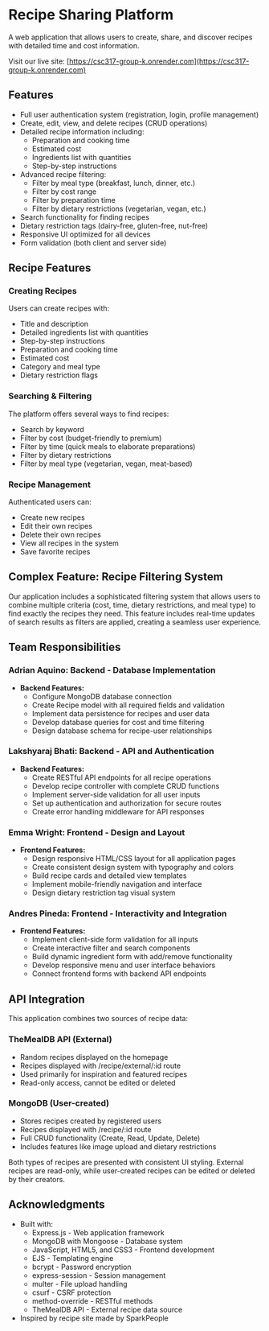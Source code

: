 # Recipe Sharing Platform

A web application that allows users to create, share, and discover recipes with detailed time and cost information.

Visit our live site: [https://csc317-group-k.onrender.com](https://csc317-group-k.onrender.com)

## Features

* Full user authentication system (registration, login, profile management)
* Create, edit, view, and delete recipes (CRUD operations)
* Detailed recipe information including:
   * Preparation and cooking time
   * Estimated cost
   * Ingredients list with quantities
   * Step-by-step instructions
* Advanced recipe filtering:
   * Filter by meal type (breakfast, lunch, dinner, etc.)
   * Filter by cost range
   * Filter by preparation time
   * Filter by dietary restrictions (vegetarian, vegan, etc.)
* Search functionality for finding recipes
* Dietary restriction tags (dairy-free, gluten-free, nut-free)
* Responsive UI optimized for all devices
* Form validation (both client and server side)

## Recipe Features

### Creating Recipes
Users can create recipes with:
* Title and description
* Detailed ingredients list with quantities
* Step-by-step instructions
* Preparation and cooking time
* Estimated cost
* Category and meal type
* Dietary restriction flags

### Searching & Filtering
The platform offers several ways to find recipes:
* Search by keyword
* Filter by cost (budget-friendly to premium)
* Filter by time (quick meals to elaborate preparations)
* Filter by dietary restrictions
* Filter by meal type (vegetarian, vegan, meat-based)

### Recipe Management
Authenticated users can:
* Create new recipes
* Edit their own recipes
* Delete their own recipes
* View all recipes in the system
* Save favorite recipes

## Complex Feature: Recipe Filtering System
Our application includes a sophisticated filtering system that allows users to combine multiple criteria (cost, time, dietary restrictions, and meal type) to find exactly the recipes they need. This feature includes real-time updates of search results as filters are applied, creating a seamless user experience.

## Team Responsibilities

### Adrian Aquino: Backend - Database Implementation
* **Backend Features:**
  * Configure MongoDB database connection
  * Create Recipe model with all required fields and validation
  * Implement data persistence for recipes and user data
  * Develop database queries for cost and time filtering
  * Design database schema for recipe-user relationships

### Lakshyaraj Bhati: Backend - API and Authentication
* **Backend Features:**
  * Create RESTful API endpoints for all recipe operations
  * Develop recipe controller with complete CRUD functions
  * Implement server-side validation for all user inputs
  * Set up authentication and authorization for secure routes
  * Create error handling middleware for API responses

### Emma Wright: Frontend - Design and Layout
* **Frontend Features:**
  * Design responsive HTML/CSS layout for all application pages
  * Create consistent design system with typography and colors
  * Build recipe cards and detailed view templates
  * Implement mobile-friendly navigation and interface
  * Design dietary restriction tag visual system

### Andres Pineda: Frontend - Interactivity and Integration
* **Frontend Features:**
  * Implement client-side form validation for all inputs
  * Create interactive filter and search components
  * Build dynamic ingredient form with add/remove functionality
  * Develop responsive menu and user interface behaviors
  * Connect frontend forms with backend API endpoints

## API Integration

This application combines two sources of recipe data:

### TheMealDB API (External)
- Random recipes displayed on the homepage
- Recipes displayed with /recipe/external/:id route
- Used primarily for inspiration and featured recipes
- Read-only access, cannot be edited or deleted

### MongoDB (User-created)
- Stores recipes created by registered users
- Recipes displayed with /recipe/:id route
- Full CRUD functionality (Create, Read, Update, Delete)
- Includes features like image upload and dietary restrictions

Both types of recipes are presented with consistent UI styling. External recipes are read-only, while user-created recipes can be edited or deleted by their creators.

## Acknowledgments

* Built with:
  * Express.js - Web application framework
  * MongoDB with Mongoose - Database system
  * JavaScript, HTML5, and CSS3 - Frontend development
  * EJS - Templating engine
  * bcrypt - Password encryption
  * express-session - Session management
  * multer - File upload handling
  * csurf - CSRF protection
  * method-override - RESTful methods
  * TheMealDB API - External recipe data source
* Inspired by recipe site made by SparkPeople
